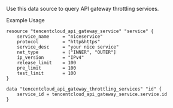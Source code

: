 Use this data source to query API gateway throttling services.

Example Usage

```hcl
resource "tencentcloud_api_gateway_service" "service" {
  	service_name     = "niceservice"
  	protocol         = "http&https"
  	service_desc     = "your nice service"
  	net_type         = ["INNER", "OUTER"]
	ip_version       = "IPv4"
	release_limit    = 100
	pre_limit        = 100
	test_limit       = 100
}

data "tencentcloud_api_gateway_throttling_services" "id" {
    service_id = tencentcloud_api_gateway_service.service.id
}
```